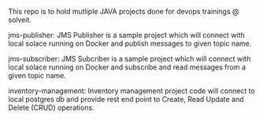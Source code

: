 This repo is to hold mutliple JAVA projects done for devops trainings @ solveit.

jms-publisher: JMS Publisher is a sample project which will connect with local solace running on Docker and publish messages to given topic name.

jms-subscriber: JMS Subcriber is a sample project which will connect with local solace running on Docker and subscribe and read messages from a given topic name.

inventory-management: Inventory management project code will connect to local postgres db and provide rest end point to Create, Read Update and Delete (CRUD) operations.
